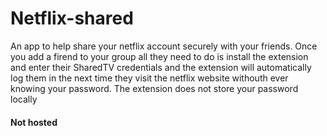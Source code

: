 # Netflix-shared
An app to help share your netflix account securely with your friends. Once you add a firend to your group all they need to do is install the extension and enter their SharedTV credentials and the extension will automatically log them in the next time they visit the netflix website withouth ever knowing your password. The extension does not store your password locally

#### Not hosted
